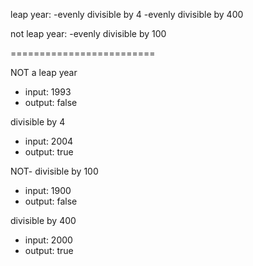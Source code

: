 leap year:
-evenly divisible by 4
-evenly divisible by 400

not leap year:
-evenly divisible by 100

=========================

NOT a leap year
* input: 1993
* output: false

divisible by 4
* input: 2004
* output: true

NOT- divisible by 100
* input: 1900
* output: false

divisible by 400
* input: 2000
* output: true
